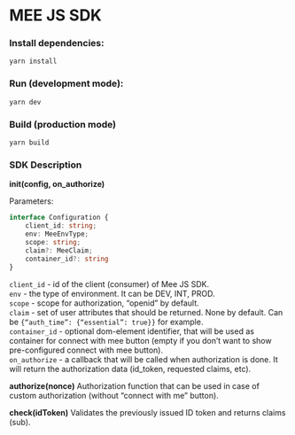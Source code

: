 # MEE JS SDK

### Install dependencies:
```yarn install```

### Run (development mode):
```yarn dev```

### Build (production mode)
```yarn build```


### SDK Description

**init(config, on_authorize)**

Parameters:

```typescript
interface Configuration {
    client_id: string;
    env: MeeEnvType;
    scope: string;
    claim?: MeeClaim;
    container_id?: string
}
```

`client_id` - id of the client (consumer) of Mee JS SDK.<br>
`env` - the type of environment. It can be DEV, INT, PROD.<br>
`scope` - scope for authorization, “openid” by default.<br>
`claim` -  set of user attributes that should be returned. None by default.
Can be `{“auth_time”: {“essential”: true}}` for example.<br>
`container_id` - optional dom-element identifier, that will be used as container for connect with mee button (empty if you don’t want to show pre-configured connect with mee button).<br>
`on_authorize` - a callback that will be called when authorization is done. It will return the authorization data (id_token, requested claims, etc).<br>
 
**authorize(nonce)**
Authorization function that can be used in case of custom authorization (without “connect with me” button).

**check(idToken)**
Validates the previously issued  ID token and returns claims (sub).
